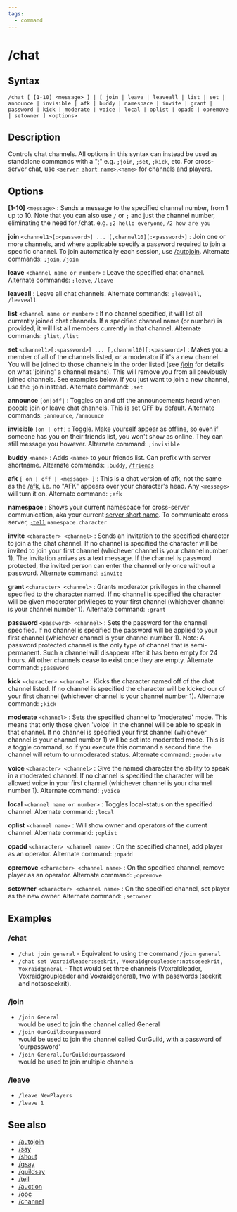 ```yaml
---
tags:
  - command
---
```


# /chat

## Syntax

<!--cmd-syntax-start-->
```eqcommand
/chat [ [1-10] <message> ] | [ join | leave | leaveall | list | set | announce | invisible | afk | buddy | namespace | invite | grant | password | kick | moderate | voice | local | oplist | opadd | opremove | setowner ] <options>
```
<!--cmd-syntax-end-->

## Description

<!--cmd-desc-start-->
Controls chat channels. All options in this syntax can instead be used as standalone commands with a ";" e.g. `;join`, `;set`, `;kick`, etc. For cross-server chat, use [`<server short name>`](../general/server-short-names.md).`<name>` for channels and players.
<!--cmd-desc-end-->

## Options

**[1-10]** `<message>`
:    Sends a message to the specified channel number, from 1 up to 10. Note that you can also use `/` or `;` and just the channel number, eliminating the need for /chat. e.g. `;2 hello everyone`, `/2 how are you`

**join** `<channel1>[:<password>] ... [,channel10][:<password>]`
:    Join one or more channels, and where applicable specify a password required to join a specific channel. To join automatically each session, use [/autojoin](cmd-autojoin.md). Alternate commands: `;join`, `/join`

**leave** `<channel name or number>`
:    Leave the specified chat channel. Alternate commands: `;leave`, `/leave`

**leaveall**
:    Leave all chat channels. Alternate commands: `;leaveall`, `/leaveall`

**list** `<channel name or number>`
:    If no channel specified, it will list all currently joined chat channels. If a specified channel name (or number) is provided, it will list all members currently in that channel. Alternate commands: `;list`, `/list`

**set** `<channel1>[:<password>] ... [,channel10][:<password>]`
:    Makes you a member of all of the channels listed, or a moderator if it's a new channel. You will be joined to those channels in the order listed (see [/join](cmd-chat.md) for details on what 'joining' a channel means). This will remove you from all previously joined channels. See examples below. If you just want to join a new channel, use the ;join instead. Alternate command: `;set`

**announce** `[on|off]`
:    Toggles on and off the announcements heard when people join or leave chat channels. This is set OFF by default. Alternate commands: `;announce`, `/announce`

**invisible** `[on | off]`
:    Toggle. Make yourself appear as offline, so even if someone has you on their friends list, you won't show as online. They can still message you however. Alternate command: `;invisible`

**buddy** `<name>`
:    Adds `<name>` to your friends list. Can prefix with server shortname. Alternate commands: `;buddy`, [`/friends`](cmd-friends.md)

**afk** `[ on | off | <message> ]`
:    This is a chat version of afk, not the same as the [/afk](cmd-afk.md), i.e. no "AFK" appears over your character's head. Any `<message>` will turn it on. Alternate command: `;afk`

**namespace**
:    Shows your current namespace for cross-server communication, aka your current [server short name](../general/server-short-names.md). To communicate cross server, [`;tell`](cmd-tell.md) `namespace.character`

**invite** `<character> <channel>`
:    Sends an invitation to the specified character to join a the chat channel. If no channel is specified the character will be invited to join your first channel (whichever channel is your channel number 1). The invitation arrives as a text message. If the channel is password protected, the invited person can enter the channel only once without a password. Alternate command: `;invite`

**grant** `<character> <channel>`
:    Grants moderator privileges in the channel specified to the character named. If no channel is specified the character will be given moderator privileges to your first channel (whichever channel is your channel number 1). Alternate command: `;grant`

**password** `<password> <channel>`
:    Sets the password for the channel specified. If no channel is specified the password will be applied to your first channel (whichever channel is your channel number 1). Note: A password protected channel is the only type of channel that is semi-permanent. Such a channel will disappear after it has been empty for 24 hours. All other channels cease to exist once they are empty. Alternate command: `;password`

**kick** `<character> <channel>`
:    Kicks the character named off of the chat channel listed. If no channel is specified the character will be kicked our of your first channel (whichever channel is your channel number 1). Alternate command: `;kick`

**moderate** `<channel>`
:    Sets the specified channel to 'moderated' mode. This means that only those given 'voice' in the channel will be able to speak in that channel. If no channel is specified your first channel (whichever channel is your channel number 1) will be set into moderated mode. This is a toggle command, so if you execute this command a second time the channel will return to unmoderated status. Alternate command: `;moderate`

**voice** `<character> <channel>`
:    Give the named character the ability to speak in a moderated channel. If no channel is specified the character will be allowed voice in your first channel (whichever channel is your channel number 1). Alternate command: `;voice`

**local** `<channel name or number>`
:    Toggles local-status on the specified channel. Alternate command: `;local`

**oplist** `<channel name>`
:    Will show owner and operators of the current channel. Alternate command: `;oplist`

**opadd** `<character> <channel name>`
:    On the specified channel, add player as an operator. Alternate command: `;opadd`

**opremove** `<character> <channel name>`
:    On the specified channel, remove player as an operator. Alternate command: `;opremove`

**setowner** `<character> <channel name>`
:    On the specified channel, set player as the new owner. Alternate command: `;setowner`

## Examples

### /chat

- `/chat join general` - Equivalent to using the command `/join general`
- `/chat set Voxraidleader:seekrit, Voxraidgroupleader:notsoseekrit, Voxraidgeneral` - That would set three channels (Voxraidleader, Voxraidgroupleader and Voxraidgeneral), two with passwords (seekrit and notsoseekrit).

### /join

- `/join General`  
  would be used to join the channel called General
- `/join OurGuild:ourpassword`  
  would be used to join the channel called OurGuild, with a password of 'ourpassword'
- `/join General,OurGuild:ourpassword`  
  would be used to join multiple channels

### /leave

- `/leave NewPlayers`
- `/leave 1`

<!-- "See also" is required to be the last section-->
## See also
- [/autojoin](cmd-autojoin.md)
- [/say](cmd-say.md)
- [/shout](cmd-shout.md)
- [/gsay](cmd-gsay.md)
- [/guildsay](cmd-guildsay.md)
- [/tell](cmd-tell.md)
- [/auction](cmd-auction.md)
- [/ooc](cmd-ooc.md)
- [/channel](cmd-channel.md)
